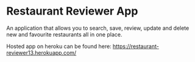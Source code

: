 # Restaurant Reviewer App

An application that allows you to search, save, review, update and delete new and favourite restaurants all in one place.

Hosted app on heroku can be found here: https://restaurant-reviewer13.herokuapp.com/
